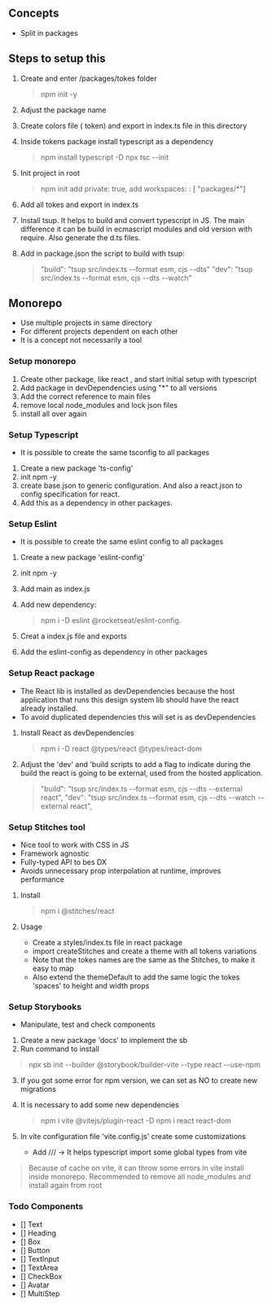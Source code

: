 ## Concepts

- Split in packages

## Steps to setup this

1. Create and enter /packages/tokes folder
   > npm init -y
2. Adjust the package name
3. Create colors file ( token) and export in index.ts file in this directory
4. Inside tokens package install typescript as a dependency
   > npm install typescript -D
   > npx tsc --init
5. Init project in root

   > npm init
   > add private: true,
   > add workspaces: : [ "packages/*"]

6. Add all tokes and export in index.ts

7. Install tsup. It helps to build and convert typescript in JS. The main difference it can be build in ecmascript modules and old version with require. Also generate the d.ts files.
8. Add in package.json the script to build with tsup:

   > "build": "tsup src/index.ts --format esm, cjs --dts"
   > "dev": "tsup src/index.ts --format esm, cjs --dts --watch"

## Monorepo

- Use multiple projects in same directory
- For different projects dependent on each other
- It is a concept not necessarily a tool

### Setup monorepo

1. Create other package, like react , and start initial setup with typescript
2. Add package in devDependencies using "\*" to all versions
3. Add the correct reference to main files
4. remove local node_modules and lock json files
5. install all over again

### Setup Typescript

- It is possible to create the same tsconfig to all packages

1. Create a new package 'ts-config'
2. init npm -y
3. create base.json to generic configuration. And also a react.json to config specification for react.
4. Add this as a dependency in other packages.

### Setup Eslint

- It is possible to create the same eslint config to all packages

1. Create a new package 'eslint-config'
2. init npm -y
3. Add main as index.js
4. Add new dependency:

   > npm i -D eslint @rocketseat/eslint-config.

5. Creat a index.js file and exports
6. Add the eslint-config as dependency in other packages

### Setup React package

- The React lib is installed as devDependencies because the host application that runs this design system lib should have the react already installed.
- To avoid duplicated dependencies this will set is as devDependencies

1. Install React as devDependencies

   > npm i -D react @types/react @types/react-dom

2. Adjust the 'dev' and 'build scripts to add a flag to indicate during the build the react is going to be external, used from the hosted application.
   > "build": "tsup src/index.ts --format esm, cjs --dts --external react",
   > "dev": "tsup src/index.ts --format esm, cjs --dts --watch --external react",


### Setup Stitches tool
- Nice tool to work with CSS in JS
- Framework agnostic
- Fully-typed API to bes DX
- Avoids unnecessary prop interpolation at runtime, improves performance

1. Install
   > npm i @stitches/react

2. Usage
   - Create a styles/index.ts file in react package
   - import createStitches and create a theme with all tokens variations
   - Note that the tokes names are the same as the Stitches, to make it easy to map
   - Also extend the themeDefault to add the same logic the tokes 'spaces' to height and width props

### Setup Storybooks
- Manipulate, test and check components 
 
 1. Create a new package 'docs' to implement the sb
 2. Run command to install
   > npx sb init --builder @storybook/builder-vite --type react --use-npm

3. If you got some error for npm version, we can set as NO to create new migrations
4. It is necessary to add some new dependencies
   > npm i vite @vitejs/plugin-react -D
   > npm i react react-dom

5. In vite configuration file 'vite.config.js' create some customizations
   - Add /// <reference types="vite/client" /> -> It helps typescript import some global types from vite

> Because of cache on vite, it can throw some errors in vite install inside monorepo. Recommended to remove all node_modules and install again from root 
### Todo Components

- [] Text
- [] Heading
- [] Box
- [] Button
- [] TextInput
- [] TextArea
- [] CheckBox
- [] Avatar
- [] MultiStep
